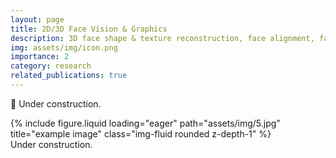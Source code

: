 ```yaml
---
layout: page
title: 2D/3D Face Vision & Graphics
description: 3D face shape & texture reconstruction, face alignment, face recognition
img: assets/img/icon.png
importance: 2
category: research
related_publications: true
---
```

🚧 Under construction.

<div class="row">
    <div class="col-sm mt-3 mt-md-0">
        {% include figure.liquid loading="eager" path="assets/img/5.jpg" title="example image" class="img-fluid rounded z-depth-1" %}
    </div>
</div>
<div class="caption">
    Under construction.
</div>
